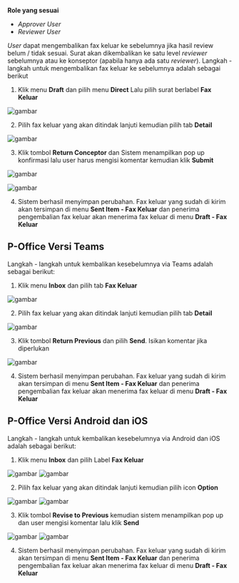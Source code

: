 **Role yang sesuai**

- *Approver User*
- *Reviewer User*

*User* dapat mengembalikan fax keluar ke sebelumnya jika hasil review belum / tidak sesuai. Surat akan dikembalikan ke satu level *reviewer* sebelumnya atau ke konseptor (apabila hanya ada satu *reviewer*). Langkah - langkah untuk mengembalikan fax keluar ke sebelumnya adalah sebagai berikut

1. Klik menu **Draft** dan pilih menu **Direct** Lalu pilih surat berlabel **Fax Keluar**

![gambar](FaxKeluar/FK_Web/02FK39.png)

2. Pilih fax keluar yang akan ditindak lanjuti kemudian pilih tab **Detail**

![gambar](FaxKeluar/FK_Web/02FK40.png)

3. Klik tombol **Return Conceptor** dan Sistem menampilkan pop up konfirmasi lalu user harus mengisi komentar kemudian klik **Submit**


![gambar](FaxKeluar/FK_Web/02FK-CR01.png)

![gambar](FaxKeluar/FK_Web/02FK-CR01-1.png)

4. Sistem berhasil menyimpan perubahan. Fax keluar yang sudah di kirim akan tersimpan di menu **Sent Item - Fax Keluar** dan penerima pengembalian fax keluar akan menerima fax keluar di menu **Draft - Fax Keluar**


## **P-Office Versi Teams**

Langkah - langkah untuk kembalikan kesebelumnya via Teams adalah sebagai berikut:

1. Klik menu **Inbox** dan pilih tab **Fax Keluar**

![gambar](FaxKeluar/FK_Teams/FK40.png)

2. Pilih fax keluar yang akan ditindak lanjuti kemudian pilih tab **Detail**

![gambar](FaxKeluar/FK_Teams/FK41.png)

3. Klik tombol **Return Previous** dan pilih **Send**. Isikan komentar jika diperlukan

![gambar](FaxKeluar/FK_Teams/FK42.png)

4. Sistem berhasil menyimpan perubahan. Fax keluar yang sudah di kirim akan tersimpan di menu **Sent Item - Fax Keluar** dan penerima pengembalian fax keluar akan menerima fax keluar di menu **Draft - Fax Keluar**



## **P-Office Versi Android dan iOS**


Langkah - langkah untuk kembalikan kesebelumnya via Android dan iOS adalah sebagai berikut:

1. Klik menu **Inbox** dan pilih Label **Fax Keluar**

![gambar](FaxKeluar/FK_Android/KembaliFK/02A01.png) ![gambar](FaxKeluar/FK_Android/KembaliFK/02A02.png)

2. Pilih fax keluar yang akan ditindak lanjuti kemudian pilih icon **Option**

![gambar](FaxKeluar/FK_Android/KembaliFK/02A03.png) ![gambar](FaxKeluar/FK_Android/KembaliFK/02A04.png)

3. Klik tombol **Revise to Previous** kemudian sistem menampilkan pop up dan user mengisi komentar lalu klik **Send**

![gambar](FaxKeluar/FK_Android/KembaliFK/02A05.png) ![gambar](FaxKeluar/FK_Android/KembaliFK/02A06.png)

4. Sistem berhasil menyimpan perubahan. Fax keluar yang sudah di kirim akan tersimpan di menu **Sent Item - Fax Keluar** dan penerima pengembalian fax keluar akan menerima fax keluar di menu **Draft - Fax Keluar**
